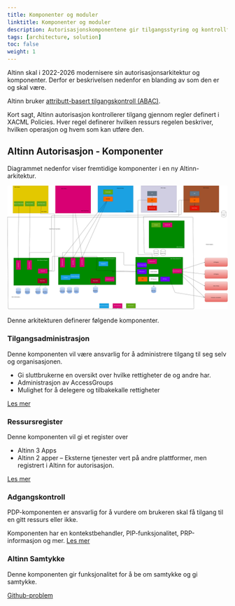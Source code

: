 ```yaml
---
title: Komponenter og moduler
linktitle: Komponenter og moduler
description: Autorisasjonskomponentene gir tilgangsstyring og kontrollfunksjonalitet for digitale og analoge tjenester som vert i Altinn-plattformen eller andre steder.
tags: [architecture, solution]
toc: false
weight: 1
---
```

Altinn skal i 2022-2026 modernisere sin autorisasjonsarkitektur og komponenter. Derfor er beskrivelsen nedenfor en blanding av som den er og skal være.

Altinn bruker [attributt-basert tilgangskontroll (ABAC)](https://en.wikipedia.org/wiki/Attribute-based_access_control).

Kort sagt, Altinn autorisasjon kontrollerer tilgang gjennom regler definert i XACML Policies. Hver regel definerer hvilken ressurs regelen beskriver, hvilken operasjon og hvem som kan utføre den.

## Altinn Autorisasjon - Komponenter

Diagrammet nedenfor viser fremtidige komponenter i en ny Altinn-arkitektur.

![Fremtidig løsning Altinn Autorisasjon](authorization_solution_components_future.drawio.svg "Fremtidig løsning Altinn Autorisasjon")

Denne arkitekturen definerer følgende komponenter.

### Tilgangsadministrasjon

Denne komponenten vil være ansvarlig for å administrere tilgang til seg selv og organisasjonen.

- Gi sluttbrukerne en oversikt over hvilke rettigheter de og andre har.
- Administrasjon av AccessGroups
- Mulighet for å delegere og tilbakekalle rettigheter

[Les mer](tilgangsadministrasjon)

### Ressursregister

Denne komponenten vil gi et register over

- Altinn 3 Apps
- Altinn 2 apper
– Eksterne tjenester vert på andre plattformer, men registrert i Altinn for autorisasjon.

[Les mer](ressursregister)

### Adgangskontroll

PDP-komponenten er ansvarlig for å vurdere om brukeren skal få tilgang til en gitt ressurs eller ikke.

Komponenten har en kontekstbehandler, PIP-funksjonalitet, PRP-informasjon og mer.
[Les mer](pdp)


### Altinn Samtykke

Denne komponenten gir funksjonalitet for å be om samtykke og gi samtykke.

[Github-problem](https://github.com/Altinn/altinn-authorization/issues/22)